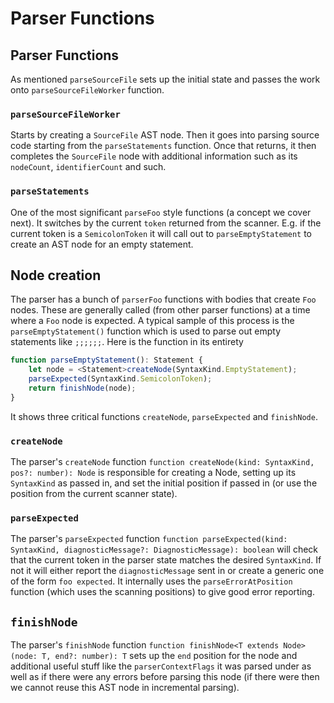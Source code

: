 # Parser Functions

## Parser Functions

As mentioned `parseSourceFile` sets up the initial state and passes the work onto `parseSourceFileWorker` function.

### `parseSourceFileWorker`

Starts by creating a `SourceFile` AST node. Then it goes into parsing source code starting from the `parseStatements` function. Once that returns, it then completes the `SourceFile` node with additional information such as its `nodeCount`, `identifierCount` and such.

### `parseStatements`

One of the most significant `parseFoo` style functions \(a concept we cover next\). It switches by the current `token` returned from the scanner. E.g. if the current token is a `SemicolonToken` it will call out to `parseEmptyStatement` to create an AST node for an empty statement.

## Node creation

The parser has a bunch of `parserFoo` functions with bodies that create `Foo` nodes. These are generally called \(from other parser functions\) at a time where a `Foo` node is expected. A typical sample of this process is the `parseEmptyStatement()` function which is used to parse out empty statements like `;;;;;;`. Here is the function in its entirety

```typescript
function parseEmptyStatement(): Statement {
    let node = <Statement>createNode(SyntaxKind.EmptyStatement);
    parseExpected(SyntaxKind.SemicolonToken);
    return finishNode(node);
}
```

It shows three critical functions `createNode`, `parseExpected` and `finishNode`.

### `createNode`

The parser's `createNode` function `function createNode(kind: SyntaxKind, pos?: number): Node` is responsible for creating a Node, setting up its `SyntaxKind` as passed in, and set the initial position if passed in \(or use the position from the current scanner state\).

### `parseExpected`

The parser's `parseExpected` function `function parseExpected(kind: SyntaxKind, diagnosticMessage?: DiagnosticMessage): boolean` will check that the current token in the parser state matches the desired `SyntaxKind`. If not it will either report the `diagnosticMessage` sent in or create a generic one of the form `foo expected`. It internally uses the `parseErrorAtPosition` function \(which uses the scanning positions\) to give good error reporting.

## `finishNode`

The parser's `finishNode` function `function finishNode<T extends Node>(node: T, end?: number): T` sets up the `end` position for the node and additional useful stuff like the `parserContextFlags` it was parsed under as well as if there were any errors before parsing this node \(if there were then we cannot reuse this AST node in incremental parsing\).

